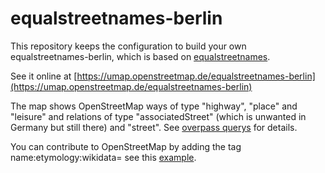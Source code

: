 # equalstreetnames-berlin

This repository keeps the configuration to build your own equalstreetnames-berlin, which is based on [equalstreetnames](https://github.com/openknowledgebe/equalstreetnames).

See it online at [https://umap.openstreetmap.de/equalstreetnames-berlin](https://umap.openstreetmap.de/equalstreetnames-berlin)

The map shows OpenStreetMap ways of type "highway", "place" and "leisure" and relations of type "associatedStreet" (which is unwanted in Germany but still there) and "street". See [overpass querys](https://github.com/gislars/equalstreetnames-berlin/blob/master/overpass/way-full-json) for details.

You can contribute to OpenStreetMap by adding the tag name:etymology:wikidata=<wikidata id> see this [example](https://www.openstreetmap.org/way/10737255).
